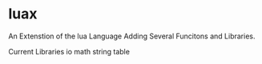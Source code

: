 luax
====

An Extenstion of the lua Language Adding Several Funcitons and Libraries.

Current Libraries
io
math
string
table
